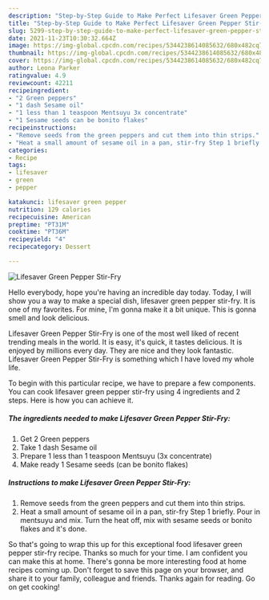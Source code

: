 ```yaml
---
description: "Step-by-Step Guide to Make Perfect Lifesaver Green Pepper Stir-Fry"
title: "Step-by-Step Guide to Make Perfect Lifesaver Green Pepper Stir-Fry"
slug: 5299-step-by-step-guide-to-make-perfect-lifesaver-green-pepper-stir-fry
date: 2021-11-23T10:30:32.664Z
image: https://img-global.cpcdn.com/recipes/5344238614085632/680x482cq70/lifesaver-green-pepper-stir-fry-recipe-main-photo.jpg
thumbnail: https://img-global.cpcdn.com/recipes/5344238614085632/680x482cq70/lifesaver-green-pepper-stir-fry-recipe-main-photo.jpg
cover: https://img-global.cpcdn.com/recipes/5344238614085632/680x482cq70/lifesaver-green-pepper-stir-fry-recipe-main-photo.jpg
author: Leona Parker
ratingvalue: 4.9
reviewcount: 42211
recipeingredient:
- "2 Green peppers"
- "1 dash Sesame oil"
- "1 less than 1 teaspoon Mentsuyu 3x concentrate"
- "1 Sesame seeds can be bonito flakes"
recipeinstructions:
- "Remove seeds from the green peppers and cut them into thin strips."
- "Heat a small amount of sesame oil in a pan, stir-fry Step 1 briefly. Pour in mentsuyu and mix. Turn the heat off, mix with sesame seeds or bonito flakes and it&#39;s done."
categories:
- Recipe
tags:
- lifesaver
- green
- pepper

katakunci: lifesaver green pepper 
nutrition: 129 calories
recipecuisine: American
preptime: "PT31M"
cooktime: "PT36M"
recipeyield: "4"
recipecategory: Dessert

---
```



![Lifesaver Green Pepper Stir-Fry](https://img-global.cpcdn.com/recipes/5344238614085632/680x482cq70/lifesaver-green-pepper-stir-fry-recipe-main-photo.jpg)

Hello everybody, hope you're having an incredible day today. Today, I will show you a way to make a special dish, lifesaver green pepper stir-fry. It is one of my favorites. For mine, I'm gonna make it a bit unique. This is gonna smell and look delicious.



Lifesaver Green Pepper Stir-Fry is one of the most well liked of recent trending meals in the world. It is easy, it's quick, it tastes delicious. It is enjoyed by millions every day. They are nice and they look fantastic. Lifesaver Green Pepper Stir-Fry is something which I have loved my whole life.


To begin with this particular recipe, we have to prepare a few components. You can cook lifesaver green pepper stir-fry using 4 ingredients and 2 steps. Here is how you can achieve it.

<!--inarticleads1-->

##### The ingredients needed to make Lifesaver Green Pepper Stir-Fry:

1. Get 2 Green peppers
1. Take 1 dash Sesame oil
1. Prepare 1 less than 1 teaspoon Mentsuyu (3x concentrate)
1. Make ready 1 Sesame seeds (can be bonito flakes)




<!--inarticleads2-->

##### Instructions to make Lifesaver Green Pepper Stir-Fry:

1. Remove seeds from the green peppers and cut them into thin strips.
1. Heat a small amount of sesame oil in a pan, stir-fry Step 1 briefly. Pour in mentsuyu and mix. Turn the heat off, mix with sesame seeds or bonito flakes and it&#39;s done.




So that's going to wrap this up for this exceptional food lifesaver green pepper stir-fry recipe. Thanks so much for your time. I am confident you can make this at home. There's gonna be more interesting food at home recipes coming up. Don't forget to save this page on your browser, and share it to your family, colleague and friends. Thanks again for reading. Go on get cooking!

